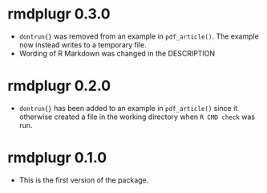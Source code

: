 # rmdplugr 0.3.0

* `dontrun{}` was removed from an example in `pdf_article()`. The example
now instead writes to a temporary file.
* Wording of R Markdown was changed in the DESCRIPTION

# rmdplugr 0.2.0

* `dontrun{}` has been added to an example in `pdf_article()` since it
  otherwise created a file in the working directory when `R CMD check` 
  was run.

# rmdplugr 0.1.0

* This is the first version of the package.
